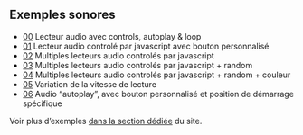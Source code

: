 
## Exemples sonores

*   [00](exemples/00/) Lecteur audio avec controls, autoplay & loop
*   [01](exemples/01/) Lecteur audio controlé par javascript avec bouton personnalisé
*   [02](exemples/02/) Multiples lecteurs audio controlés par javascript 
*   [03](exemples/03/) Multiples lecteurs audio controlés par javascript + random
*   [04](exemples/04/) Multiples lecteurs audio controlés par javascript + random + couleur
*   [05](exemples/05/) Variation de la vitesse de lecture  
*   [06](exemples/14/) Audio “autoplay”, avec bouton personnalisé et position de démarrage spécifique

Voir plus d’exemples [dans la section dédiée](../../exemples#audio,.video) du site.

